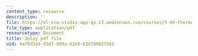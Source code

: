 ```yaml
---
content_type: resource
description: ''
file: https://ol-ocw-studio-app-qa.s3.amazonaws.com/courses/5-60-thermodynamics-kinetics-spring-2008/9af0d3a445d7d99a82e862d7d6025561_gLo958Kdeoo.pdf
file_type: application/pdf
resourcetype: Document
title: 3play pdf file
uid: 9af0d3a4-45d7-d99a-82e8-62d7d6025561
---
```

